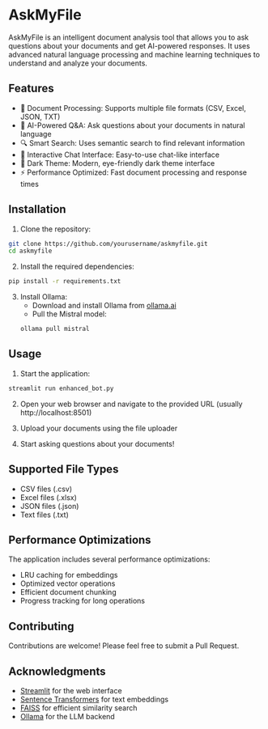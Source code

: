 # AskMyFile

AskMyFile is an intelligent document analysis tool that allows you to ask questions about your documents and get AI-powered responses. It uses advanced natural language processing and machine learning techniques to understand and analyze your documents.

## Features

- 📄 Document Processing: Supports multiple file formats (CSV, Excel, JSON, TXT)
- 🤖 AI-Powered Q&A: Ask questions about your documents in natural language
- 🔍 Smart Search: Uses semantic search to find relevant information
- 💬 Interactive Chat Interface: Easy-to-use chat-like interface
- 🌙 Dark Theme: Modern, eye-friendly dark theme interface
- ⚡ Performance Optimized: Fast document processing and response times

## Installation

1. Clone the repository:
```bash
git clone https://github.com/yourusername/askmyfile.git
cd askmyfile
```

2. Install the required dependencies:
```bash
pip install -r requirements.txt
```

3. Install Ollama:
   - Download and install Ollama from [ollama.ai](https://ollama.ai)
   - Pull the Mistral model:
   ```bash
   ollama pull mistral
   ```

## Usage

1. Start the application:
```bash
streamlit run enhanced_bot.py
```

2. Open your web browser and navigate to the provided URL (usually http://localhost:8501)

3. Upload your documents using the file uploader

4. Start asking questions about your documents!

## Supported File Types

- CSV files (.csv)
- Excel files (.xlsx)
- JSON files (.json)
- Text files (.txt)

## Performance Optimizations

The application includes several performance optimizations:
- LRU caching for embeddings
- Optimized vector operations
- Efficient document chunking
- Progress tracking for long operations

## Contributing

Contributions are welcome! Please feel free to submit a Pull Request.



## Acknowledgments

- [Streamlit](https://streamlit.io/) for the web interface
- [Sentence Transformers](https://www.sbert.net/) for text embeddings
- [FAISS](https://github.com/facebookresearch/faiss) for efficient similarity search
- [Ollama](https://ollama.ai/) for the LLM backend
